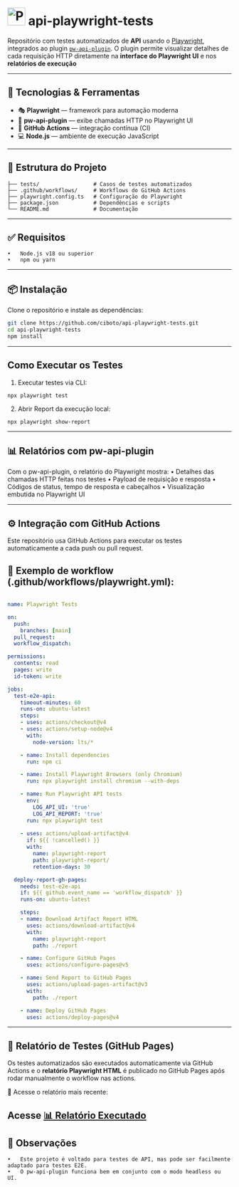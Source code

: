 # <img src="https://playwright.dev/img/playwright-logo.svg" alt="Playwright Logo" width="40" /> api-playwright-tests

Repositório com testes automatizados de **API** usando o [Playwright](https://playwright.dev/), integrados ao plugin [`pw-api-plugin`](https://www.npmjs.com/package/pw-api-plugin). O plugin permite visualizar detalhes de cada requisição HTTP diretamente na **interface do Playwright UI** e nos **relatórios de execução**

---

## 🔧 Tecnologias & Ferramentas

- 🎭 **Playwright** — framework para automação moderna
- 🔌 **pw-api-plugin** — exibe chamadas HTTP no Playwright UI
- 🧪 **GitHub Actions** — integração contínua (CI)
- 💻 **Node.js** — ambiente de execução JavaScript

---
## 📁 Estrutura do Projeto
```api-playwright-tests/
├── tests/                 # Casos de testes automatizados
├── .github/workflows/     # Workflows do GitHub Actions
├── playwright.config.ts   # Configuração do Playwright
├── package.json           # Dependências e scripts
└── README.md              # Documentação

```
---
## ✅ Requisitos
	•	Node.js v18 ou superior
	•	npm ou yarn
---
## 📦 Instalação

Clone o repositório e instale as dependências:

```bash
git clone https://github.com/ciboto/api-playwright-tests.git
cd api-playwright-tests
npm install
```
---
## Como Executar os Testes
1. Executar testes via CLI:
```
npx playwright test
```

2. Abrir Report da execução local:
```
npx playwright show-report
```

---
## 📊 Relatórios com pw-api-plugin

Com o pw-api-plugin, o relatório do Playwright mostra:
	•	Detalhes das chamadas HTTP feitas nos testes
	•	Payload de requisição e resposta
	•	Códigos de status, tempo de resposta e cabeçalhos
	•	Visualização embutida no Playwright UI

---

## ⚙️ Integração com GitHub Actions

Este repositório usa GitHub Actions para executar os testes automaticamente a cada push ou pull request.

## 📁 Exemplo de workflow (.github/workflows/playwright.yml):
```yaml

name: Playwright Tests

on:
  push:
    branches: [main]
  pull_request:
  workflow_dispatch:

permissions:
  contents: read
  pages: write
  id-token: write

jobs:
  test-e2e-api:
    timeout-minutes: 60
    runs-on: ubuntu-latest
    steps:
    - uses: actions/checkout@v4
    - uses: actions/setup-node@v4
      with:
        node-version: lts/*

    - name: Install dependencies
      run: npm ci

    - name: Install Playwright Browsers (only Chromium)
      run: npx playwright install chromium --with-deps

    - name: Run Playwright API tests
      env:
        LOG_API_UI: 'true'
        LOG_API_REPORT: 'true'
      run: npx playwright test
      
    - uses: actions/upload-artifact@v4
      if: ${{ !cancelled() }}
      with:
        name: playwright-report
        path: playwright-report/
        retention-days: 30

  deploy-report-gh-pages:
    needs: test-e2e-api
    if: ${{ github.event_name == 'workflow_dispatch' }}
    runs-on: ubuntu-latest

    steps:
    - name: Download Artifact Report HTML
      uses: actions/download-artifact@v4
      with:
        name: playwright-report
        path: ./report

    - name: Configure GitHub Pages
      uses: actions/configure-pages@v5

    - name: Send Report to GitHub Pages
      uses: actions/upload-pages-artifact@v3
      with:
        path: ./report 

    - name: Deploy GitHub Pages
      uses: actions/deploy-pages@v4
```
---
 
##  📄 Relatório de Testes (GitHub Pages)

Os testes automatizados são executados automaticamente via GitHub Actions e o **relatório Playwright HTML** é publicado no GitHub Pages após rodar manualmente o workflow nas actions.

📍 Acesse o relatório mais recente:

Acesse [📊 Relatório Executado](https://ciboto.github.io/api-playwright-tests/)
---
## 📌 Observações
	•	Este projeto é voltado para testes de API, mas pode ser facilmente adaptado para testes E2E.
	•	O pw-api-plugin funciona bem em conjunto com o modo headless ou UI.
